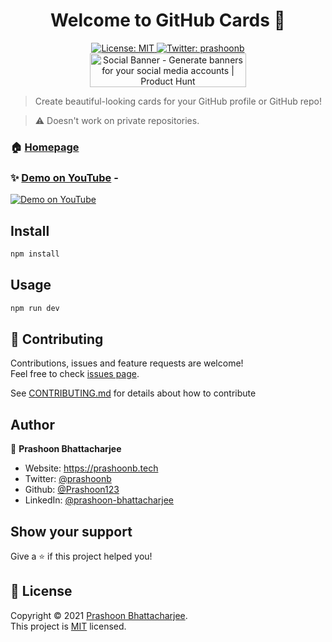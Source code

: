 <h1 align="center">Welcome to GitHub Cards 👋</h1>
<p align="center">
  <a href="https://github.com/Prashoon123/github-cards/blob/main/LICENSE" target="_blank">
    <img alt="License: MIT" src="https://img.shields.io/badge/License-MIT-yellow.svg" />
  </a>
  <a href="https://twitter.com/prashoonb" target="_blank">
    <img alt="Twitter: prashoonb" src="https://img.shields.io/twitter/follow/prashoonb.svg?style=social" />
  </a>
  <br />
  <a href="https://www.producthunt.com/posts/social-banner?utm_source=badge-featured&utm_medium=badge&utm_souce=badge-social-banner" target="_blank"><img src="https://api.producthunt.com/widgets/embed-image/v1/featured.svg?post_id=316742&theme=dark" alt="Social Banner - Generate banners for your social media accounts | Product Hunt" style="width: 250px; height: 54px;" width="250" height="54" /></a>
</p>

> Create beautiful-looking cards for your GitHub profile or GitHub repo! <br />

> ⚠️ Doesn't work on private repositories.

### 🏠 [Homepage](https://www.github-cards.ml/)

### ✨ [Demo on YouTube](https://www.youtube.com/watch?v=mYtPcQ03BNo) -

[![Demo on YouTube](https://img.youtube.com/vi/mYtPcQ03BNo/0.jpg)](https://www.youtube.com/watch?v=mYtPcQ03BNo)

## Install

```sh
npm install
```

## Usage

```sh
npm run dev
```

## 🤝 Contributing

Contributions, issues and feature requests are welcome!<br />Feel free to check [issues page](https://github.com/Prashoon123/github-cards/issues).

See [CONTRIBUTING.md](https://github.com/Prashoon123/github-cards/blob/main/CONTRIBUTING.md) for details about how to contribute

## Author

🧍 **Prashoon Bhattacharjee**

- Website: https://prashoonb.tech
- Twitter: [@prashoonb](https://twitter.com/prashoonb)
- Github: [@Prashoon123](https://github.com/Prashoon123)
- LinkedIn: [@prashoon-bhattacharjee](https://www.linkedin.com/in/prashoon-bhattacharjee/)

## Show your support

Give a ⭐️ if this project helped you!

## 📝 License

Copyright © 2021 [Prashoon Bhattacharjee](https://github.com/Prashoon123).<br />
This project is [MIT](https://github.com/Prashoon123/github-cards/blob/main/LICENSE) licensed.
